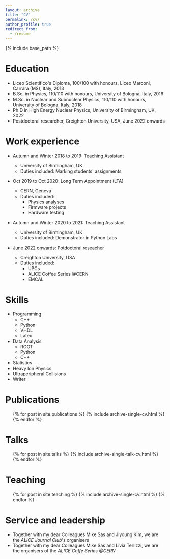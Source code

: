 ```yaml
---
layout: archive
title: "CV"
permalink: /cv/
author_profile: true
redirect_from:
  - /resume
---
```


{% include base_path %}

Education
======
* Liceo Scientifico's Diploma, 100/100 with honours, Liceo Marconi, Carrara (MS), Italy, 2013
* B.Sc. in Physics, 110/110 with honours, University of Bologna, Italy, 2016
* M.Sc. in Nuclear and Subnuclear Physics, 110/110 with honours, University of Bologna, Italy, 2018
* Ph.D in High Energy Nuclear Physics, University of Birmingham, UK, 2022 
* Postdoctoral researcher, Creighton University, USA, June 2022 onwards

Work experience
======
* Autumn and Winter 2018 to 2019: Teaching Assistant
  * University of Birmingham, UK
  * Duties included: Marking students' assignments

* Oct 2019 to Oct 2020: Long Term Appointment (LTA)
  * CERN, Geneva
  * Duties included:
    * Physics analyses
    * Firmware projects
    * Hardware testing

* Autumn and Winter 2020 to 2021: Teaching Assistant
  * University of Birmingham, UK
  * Duties included: Demonstrator in Python Labs

* June 2022 onwards: Potdoctoral reseacher
  * Creighton University, USA
  * Duties included: 
    * UPCs
    * ALICE Coffee Series @CERN 
    * EMCAL 


Skills
======
* Programming
  * C++
  * Python
  * VHDL
  * Latex
* Data Analysis
  * ROOT
  * Python
  * C++
* Statistics
* Heavy Ion Physics
* Ultraperipheral Collisions
* Writer

Publications
======
  <ul>{% for post in site.publications %}
    {% include archive-single-cv.html %}
  {% endfor %}</ul>

Talks
======
  <ul>{% for post in site.talks %}
    {% include archive-single-talk-cv.html %}
  {% endfor %}</ul>

Teaching
======
  <ul>{% for post in site.teaching %}
    {% include archive-single-cv.html %}
  {% endfor %}</ul>

Service and leadership
======
* Together with my dear Colleagues Mike Sas and Jiyoung Kim, we are the *ALICE Journal Club*'s organisers
* Together with my dear Colleagues Mike Sas and Livia Terlizzi, we are the organisers of the *ALICE Coffe Series @CERN*
